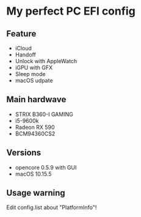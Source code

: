# My perfect PC EFI config

## Feature

* iCloud
* Handoff
* Unlock with AppleWatch
* iGPU with GFX
* Sleep mode
* macOS udpate

## Main hardwave

* STRIX B360-I GAMING
* i5-9600k
* Radeon RX 590
* BCM94360CS2

## Versions

* opencore 0.5.9 with GUI
* macOS 10.15.5

## Usage warning

Edit config.list about "PlatformInfo"!
